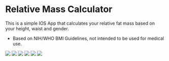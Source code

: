 # Relative Mass Calculator
This is a simple IOS App that calculates your relative fat mass based on your 
height, waist and gender.
* Based on NIH/WHO BMI Guidelines, not intended to be used for medical use.

![](numGuessImages/AppLogo.png)
![](numGuessImages/ImNumGuess.png)
![](numGuessImages/readyView.png)
![](numGuessImages/isItX.png)
![](numGuessImages/HorL.png)
![](numGuessImages/foundIt.png)
